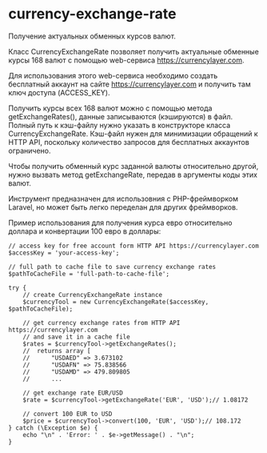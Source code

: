 # currency-exchange-rate

Получение актуальных обменных курсов валют.

Класс CurrencyExchangeRate позволяет получить актуальные обменные курсы 168 валют с помощью web-сервиса https://currencylayer.com.

Для использования этого web-сервиса необходимо создать бесплатный аккаунт на сайте https://currencylayer.com и получить там ключ доступа (ACCESS_KEY).

Получить курсы всех 168 валют можно с помощью метода getExchangeRates(), данные записываются (кэшируются) в файл. Полный путь к кэш-файлу нужно указать в конструкторе класса CurrencyExchangeRate. Кэш-файл нужен для минимизации обращений к HTTP API, поскольку количество запросов для бесплатных аккаунтов ограничено.

Чтобы получить обменный курс заданной валюты относительно другой, нужно вызвать метод getExchangeRate, передав в аргументы коды этих валют.

Инструмент предназначен для использовния с PHP-фреймворком Laravel, но может быть легко переделан для других фреймворков.

Пример использования для получения курса евро относительно доллара и конвертации 100 евро в доллары:

    // access key for free account form HTTP API https://currencylayer.com
    $accessKey = 'your-access-key';

    // full path to cache file to save currency exchange rates
    $pathToCacheFile = 'full-path-to-cache-file';

    try {
        // create CurrencyExchangeRate instance
        $currencyTool = new CurrencyExchangeRate($accessKey, $pathToCacheFile);

        // get currency exchange rates from HTTP API https://currencylayer.com
        // and save it in a cache file
        $rates = $currencyTool->getExchangeRates();
        //  returns array [
        //      "USDAED" => 3.673102
        //      "USDAFN" => 75.838566
        //      "USDAMD" => 479.809805
        //      ...

        // get exchange rate EUR/USD
        $rate = $currencyTool->getExchangeRate('EUR', 'USD');// 1.08172

        // convert 100 EUR to USD
        $price = $currencyTool->convert(100, 'EUR', 'USD');// 108.172
    } catch (\Exception $e) {
        echo "\n" . 'Error: ' . $e->getMessage() . "\n";
    }

